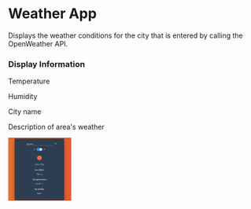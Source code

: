 # Weather App
Displays the weather conditions for the city that is entered by calling the OpenWeather API.
### Display Information
Temperature

Humidity

City name

Description of area's weather


<img src="./weather-app-demo-img/api-call-faren.png" width="128" height="128">
